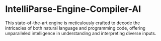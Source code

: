 # IntelliParse-Engine-Compiler-AI
This state-of-the-art engine is meticulously crafted to decode the intricacies of both natural language and programming code, offering unparalleled intelligence in understanding and interpreting diverse inputs.
